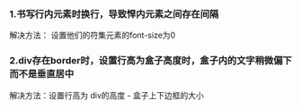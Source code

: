 ### 1.书写行内元素时换行，导致悍内元素之间存在间隔

解决方法： 设置他们的符集元素的font-size为0



### 2.div存在border时，设置行高为盒子高度时，盒子内的文字稍微偏下而不是垂直居中

解决方法：设置行高为 div的高度 - 盒子上下边框的大小



